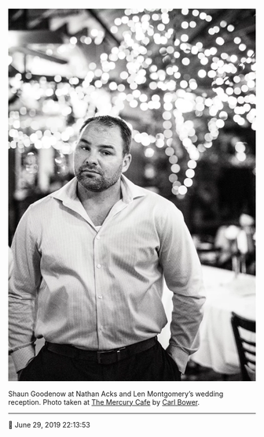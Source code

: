![Shaun Goodenow at Nathan Acks and Len Montgomery’s wedding reception](assets/f40a5eebe62f1b153cb24246fe991b4e.webp)

Shaun Goodenow at Nathan Acks and Len Montgomery’s wedding reception. Photo taken at [The Mercury Cafe](http://mercurycafe.com/) by [Carl Bower](http://carlbowerphotos.com/).

- - - -

📅 June 29, 2019 22:13:53
